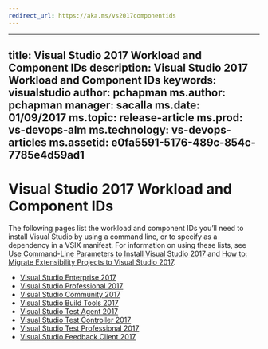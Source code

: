 ```yaml
---
redirect_url: https://aka.ms/vs2017componentids
---
```


---
title: Visual Studio 2017 Workload and Component IDs
description: Visual Studio 2017 Workload and Component IDs
keywords: visualstudio
author: pchapman
ms.author: pchapman
manager: sacalla
ms.date: 01/09/2017
ms.topic: release-article
ms.prod: vs-devops-alm
ms.technology: vs-devops-articles
ms.assetid: e0fa5591-5176-489c-854c-7785e4d59ad1
---

# Visual Studio 2017 Workload and Component IDs

The following pages list the workload and component IDs you’ll need to install Visual Studio by using a command line, or to specify as a dependency in a VSIX manifest. 
For information on using these lists, see [Use Command-Line Parameters to Install Visual Studio 2017](https://docs.microsoft.com/visualstudio/install/use-command-line-parameters-to-install-visual-studio) 
and [How to: Migrate Extensibility Projects to Visual Studio 2017](https://docs.microsoft.com/visualstudio/extensibility/how-to-migrate-extensibility-projects-to-visual-studio-2017).

* [Visual Studio Enterprise 2017](https://www.visualstudio.com/productinfo/vs2017-install-product-Enterprise.workloads)
* [Visual Studio Professional 2017](https://www.visualstudio.com/productinfo/vs2017-install-product-Professional.workloads)
* [Visual Studio Community 2017](https://www.visualstudio.com/productinfo/vs2017-install-product-Community.workloads)
* [Visual Studio Build Tools 2017](https://www.visualstudio.com/productinfo/vs2017-install-product-BuildTools.workloads)
* [Visual Studio Test Agent 2017](https://www.visualstudio.com/productinfo/vs2017-install-product-TestAgent.workloads)
* [Visual Studio Test Controller 2017](https://www.visualstudio.com/productinfo/vs2017-install-product-TestController.workloads)
* [Visual Studio Test Professional 2017](https://www.visualstudio.com/productinfo/vs2017-install-product-TestProfessional.workloads)
* [Visual Studio Feedback Client 2017](https://www.visualstudio.com/productinfo/vs2017-install-product-FeedbackClient.workloads)
